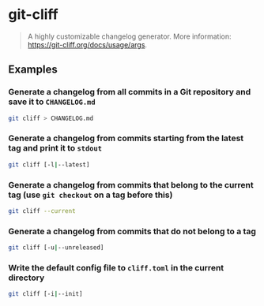 # git-cliff

> A highly customizable changelog generator. More information: <https://git-cliff.org/docs/usage/args>.

## Examples

### Generate a changelog from all commits in a Git repository and save it to `CHANGELOG.md`

```bash
git cliff > CHANGELOG.md
```

### Generate a changelog from commits starting from the latest tag and print it to `stdout`

```bash
git cliff [-l|--latest]
```

### Generate a changelog from commits that belong to the current tag (use `git checkout` on a tag before this)

```bash
git cliff --current
```

### Generate a changelog from commits that do not belong to a tag

```bash
git cliff [-u|--unreleased]
```

### Write the default config file to `cliff.toml` in the current directory

```bash
git cliff [-i|--init]
```
